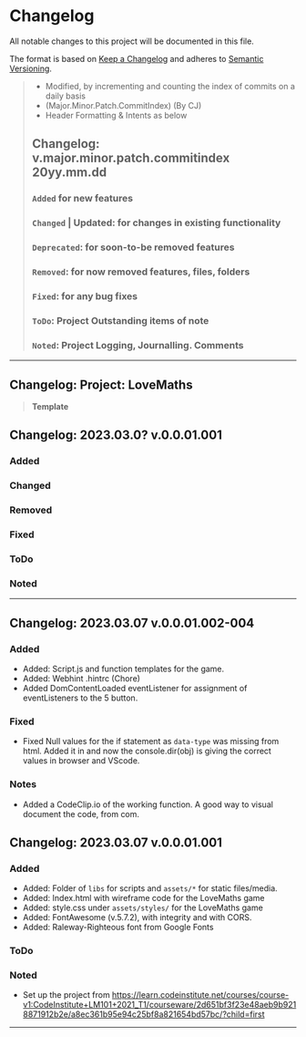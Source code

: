 # Changelog

All notable changes to this project will be documented in this file.

The format is based on [Keep a Changelog](http://keepachangelog.com/) and adheres to [Semantic Versioning](http://semver.org/).

> - Modified, by incrementing and counting the index of commits on a daily basis
> - (Major.Minor.Patch.CommitIndex) (By CJ)
> - Header Formatting & Intents as below
>
> ## Changelog: v.major.minor.patch.commitindex 20yy.mm.dd
>
> ### `Added`  for new features
>
> ### `Changed` | Updated: for changes in existing functionality
>
> ### `Deprecated`: for soon-to-be removed features
>
> ### `Removed`:  for now removed features, files, folders
>
> ### `Fixed`: for any bug fixes
>
> ### `ToDo`: Project Outstanding items of note
>
> ### `Noted`: Project Logging, Journalling. Comments

---

## Changelog: Project: LoveMaths

> **Template**
>
## Changelog: 2023.03.0? v.0.0.01.001

### Added

### Changed

### Removed

### Fixed

### ToDo

### Noted

---

## Changelog: 2023.03.07 v.0.0.01.002-004

### Added

- Added: Script.js and function templates for the game.
- Added: Webhint .hintrc (Chore)
- Added DomContentLoaded eventListener for assignment of eventListeners to the 5 button.

### Fixed

- Fixed Null values for the if statement as `data-type` was missing from html. Added it in and now the console.dir(obj) is giving the correct values in browser and VScode.

### Notes

- Added a CodeClip.io of the working function. A good way to visual document the code, from com.

## Changelog: 2023.03.07 v.0.0.01.001

### Added

- Added: Folder of `libs` for scripts and `assets/*` for static files/media.
- Added: Index.html with wireframe code for the LoveMaths game
- Added: style.css under `assets/styles/` for the LoveMaths game
- Added: FontAwesome (v.5.7.2), with integrity and with CORS.
- Added: Raleway-Righteous font from Google Fonts

### ToDo

### Noted

- Set up the project from <https://learn.codeinstitute.net/courses/course-v1:CodeInstitute+LM101+2021_T1/courseware/2d651bf3f23e48aeb9b9218871912b2e/a8ec361b95e94c25bf8a821654bd57bc/?child=first>

---
